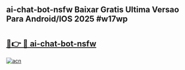 ## ai-chat-bot-nsfw Baixar Gratis Ultima Versao Para Android/IOS 2025 #w17wp

# <h2><a href="https://ainizakaria.my?title=ai-chat-bot-nsfw&ref=20M">🔗👉 🔴 ai-chat-bot-nsfw</a></h2>

[![acn](https://github.com/user-attachments/assets/0f9c940e-d8b0-45ae-aac7-cd30a18b3e1c)](https://ainizakaria.my?title=ai-chat-bot-nsfw&ref=20M)

